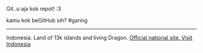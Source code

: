 Git..u aja kok repot! :3

kamu kok beGitHub sih?
#garing

--------------
Indonesia. Land of 13k islands and living Dragon.
[Official national site, Visit Indonesia](http://www.indonesia.travel/landing)
